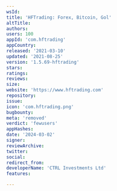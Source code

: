 ```yaml
---
wsId: 
title: 'HFTrading: Forex, Bitcoin, Gol'
altTitle: 
authors: 
users: 100
appId: 'com.hftrading'
appCountry: 
released: '2021-03-10'
updated: '2021-08-25'
version: '1.5.69-hftrading'
stars: 
ratings: 
reviews: 
size: 
website: 'https://www.hftrading.com'
repository: 
issue: 
icon: 'com.hftrading.png'
bugbounty: 
meta: 'removed'
verdict: 'fewusers'
appHashes: 
date: '2024-03-02'
signer: 
reviewArchive: 
twitter: 
social: 
redirect_from: 
developerName: 'CTRL Investments Ltd'
features: 

---
```


